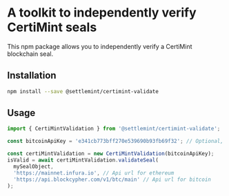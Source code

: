# A toolkit to independently verify CertiMint seals

This npm package allows you to independently verify a CertiMint blockchain seal.

## Installation

```sh
npm install --save @settlemint/certimint-validate
```

## Usage

```typescript
import { CertiMintValidation } from '@settlemint/certimint-validate';

const bitcoinApiKey = 'e341cb773bff270e539690b93fb69f32'; // Optional, your api key from blockcypher

const certiMintValidation = new CertiMintValidation(bitcoinApiKey);
isValid = await certiMintValidation.validateSeal(
  mySealObject,
  'https://mainnet.infura.io', // Api url for ethereum
  'https://api.blockcypher.com/v1/btc/main' // Api url for bitcoin
);
```
